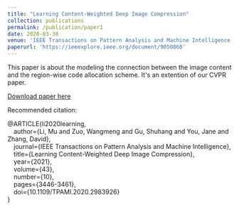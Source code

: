 ```yaml
---
title: "Learning Content-Weighted Deep Image Compression"
collection: publications
permalink: /publication/paper1
date: 2020-03-30
venue: 'IEEE Transactions on Pattern Analysis and Machine Intelligence (TPAMI)'
paperurl: 'https://ieeexplore.ieee.org/document/9050860'
---
```

This paper is about the modeling the connection between the image content and the region-wise code allocation scheme. It's an extention of our CVPR paper.

[Download paper here](https://ieeexplore.ieee.org/document/9050860)

Recommended citation:  

@ARTICLE{li2020learning,  
  &emsp;author={Li, Mu and Zuo, Wangmeng and Gu, Shuhang and You, Jane and Zhang, David},  
  &emsp;journal={IEEE Transactions on Pattern Analysis and Machine Intelligence},   
  &emsp;title={Learning Content-Weighted Deep Image Compression},   
  &emsp;year={2021},  
  &emsp;volume={43},  
  &emsp;number={10},  
  &emsp;pages={3446-3461},  
  &emsp;doi={10.1109/TPAMI.2020.2983926}  
  }  
